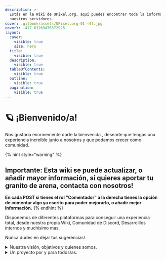 ```yaml
---
description: >-
  Estás en la Wiki de UPixel.org, aquí puedes encontrar toda la información de
  nuestros servidores.
cover: .gitbook/assets/UPixel.org-01 (4).jpg
coverY: -477.83269476372925
layout:
  cover:
    visible: true
    size: hero
  title:
    visible: true
  description:
    visible: true
  tableOfContents:
    visible: true
  outline:
    visible: true
  pagination:
    visible: true
---
```


# 🪐 ¡Bienvenido/a!

Nos gustaria enormemente darte la bienvenida , desearte que tengas una experiencia increible junto a nosotros y que podamos crecer como comunidad.

{% hint style="warning" %}
## Important&#x65;**: Esta wiki se puede actualizar, o añadir mayor información, si quieres aportar tu granito de arena, contacta con nosotros!**

**En cada POST si tienes el rol "Comentador" a la derecha tienes la opción de comentar algo ya escrito para poder mejorarlo, o añadir mejor información.**
{% endhint %}

Disponemos de diferentes plataformas para conseguir una experiencia total, desde nuestra propia Wiki, Comunidad de Discord, Desarrolllos internos y muchisimo mas.

Nunca dudes en dejar tus sugerencias!

<details>

<summary>Nuestra visión, objetivos y quienes somos.</summary>

Llevamos administrando servidores de Pixelmon desde el 2020, y nuestra principal visión siempre fue un espacio seguro, donde no importe quien seas, como seas o tu pasado, presente o futuro.

Nuestro principal objetivo siempre fue romper barreras que cualquier juego de Pokemon tiene, tales como la edicion para el competitivo, generar nuevos sistemas de captura, y una larga lista, que busca forjar nuestra propia identidad.

Somos un grupo de jugadores que con nuestras ideas y trabajo diario, poco a poco buscamos disfrutar creando algo novedoso para la comunidad.

</details>

<details>

<summary>Un proyecto por y para todos/as.</summary>

Si eres una persona con imaginacion,  con ganas de aportar tu granito de arena, hay muchisimas formas de hacerlo, puedes ponerte en contacto con nosotros y ayudarnos con el proyecto en el area que consideres que es la mejor para ti.

</details>


